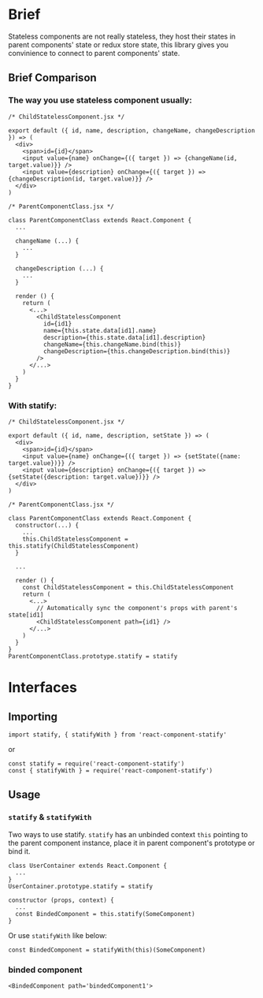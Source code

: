 # Brief
Stateless components are not really stateless, they host their states in parent components' state or redux store state, this library gives you convinience to connect to parent components' state.
## Brief Comparison
### The way you use stateless component usually:
```
/* ChildStatelessComponent.jsx */

export default ({ id, name, description, changeName, changeDescription }) => (
  <div>
    <span>id={id}</span>
    <input value={name} onChange={({ target }) => {changeName(id, target.value)}} />
    <input value={description} onChange={({ target }) => {changeDescription(id, target.value)}} />
  </div>
)

/* ParentComponentClass.jsx */

class ParentComponentClass extends React.Component {
  ...

  changeName (...) {
    ...
  }

  changeDescription (...) {
    ...
  }

  render () {
    return (
      <...>
        <ChildStatelessComponent
          id={id1}
          name={this.state.data[id1].name}
          description={this.state.data[id1].description}
          changeName={this.changeName.bind(this)}
          changeDescription={this.changeDescription.bind(this)}
        />
      </...>
    )
  }
}
```
### With statify:
```
/* ChildStatelessComponent.jsx */

export default ({ id, name, description, setState }) => (
  <div>
    <span>id={id}</span>
    <input value={name} onChange={({ target }) => {setState({name: target.value})}} />
    <input value={description} onChange={({ target }) => {setState({description: target.value})}} />
  </div>
)

/* ParentComponentClass.jsx */

class ParentComponentClass extends React.Component {
  constructor(...) {
    ...
    this.ChildStatelessComponent = this.statify(ChildStatelessComponent)
  }

  ...

  render () {
    const ChildStatelessComponent = this.ChildStatelessComponent
    return (
      <...>
        // Automatically sync the component's props with parent's state[id1]
        <ChildStatelessComponent path={id1} />
      </...>
    )
  }
}
ParentComponentClass.prototype.statify = statify
```

# Interfaces
## Importing
```
import statify, { statifyWith } from 'react-component-statify'
```
or
```
const statify = require('react-component-statify')
const { statifyWith } = require('react-component-statify')
```
## Usage
### `statify` & `statifyWith`
Two ways to use statify.
`statify` has an unbinded context `this` pointing to the parent component instance, place it in parent component's prototype or bind it.
```
class UserContainer extends React.Component {
  ...
}
UserContainer.prototype.statify = statify
```

```
constructor (props, context) {
  ...
  const BindedComponent = this.statify(SomeComponent)
}
```
Or use `statifyWith` like below:
```
const BindedComponent = statifyWith(this)(SomeComponent)
```

### binded component
```
<BindedComponent path='bindedComponent1'>